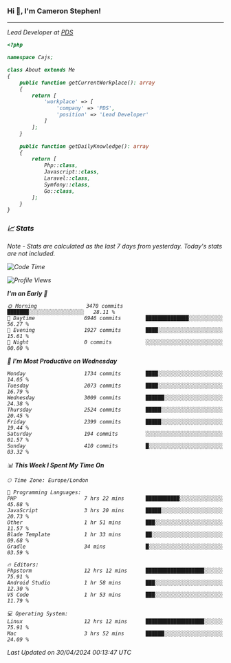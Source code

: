 ### Hi 👋, I'm Cameron Stephen!
<hr>
<p><em>Lead Developer at <a href="https://prindatasolutions.co.uk">PDS</a></p>


```php
<?php

namespace Cajs;

class About extends Me
{
    public function getCurrentWorkplace(): array
    {
        return [
            'workplace' => [
                'company' => 'PDS',
                'position' => 'Lead Developer'
            ]
        ];
    }

    public function getDailyKnowledge(): array
    {
        return [
            Php::class,
            Javascript::class,
            Laravel::class,
            Symfony::class,
            Go::class,
        ];
    }
}
```

### 📈 Stats
<p><em>Note - Stats are calculated as the last 7 days from yesterday. Today's stats are not included.</em></p>


<!--START_SECTION:waka-->
![Code Time](http://img.shields.io/badge/Code%20Time-3%2C789%20hrs%2019%20mins-blue)

![Profile Views](http://img.shields.io/badge/Profile%20Views-0-blue)

**I'm an Early 🐤** 

```text
🌞 Morning                3470 commits        ███████░░░░░░░░░░░░░░░░░░   28.11 % 
🌆 Daytime                6946 commits        ██████████████░░░░░░░░░░░   56.27 % 
🌃 Evening                1927 commits        ████░░░░░░░░░░░░░░░░░░░░░   15.61 % 
🌙 Night                  0 commits           ░░░░░░░░░░░░░░░░░░░░░░░░░   00.00 % 
```
📅 **I'm Most Productive on Wednesday** 

```text
Monday                   1734 commits        ████░░░░░░░░░░░░░░░░░░░░░   14.05 % 
Tuesday                  2073 commits        ████░░░░░░░░░░░░░░░░░░░░░   16.79 % 
Wednesday                3009 commits        ██████░░░░░░░░░░░░░░░░░░░   24.38 % 
Thursday                 2524 commits        █████░░░░░░░░░░░░░░░░░░░░   20.45 % 
Friday                   2399 commits        █████░░░░░░░░░░░░░░░░░░░░   19.44 % 
Saturday                 194 commits         ░░░░░░░░░░░░░░░░░░░░░░░░░   01.57 % 
Sunday                   410 commits         █░░░░░░░░░░░░░░░░░░░░░░░░   03.32 % 
```


📊 **This Week I Spent My Time On** 

```text
🕑︎ Time Zone: Europe/London

💬 Programming Languages: 
PHP                      7 hrs 22 mins       ███████████░░░░░░░░░░░░░░   45.88 % 
JavaScript               3 hrs 20 mins       █████░░░░░░░░░░░░░░░░░░░░   20.73 % 
Other                    1 hr 51 mins        ███░░░░░░░░░░░░░░░░░░░░░░   11.57 % 
Blade Template           1 hr 33 mins        ██░░░░░░░░░░░░░░░░░░░░░░░   09.68 % 
Gradle                   34 mins             █░░░░░░░░░░░░░░░░░░░░░░░░   03.59 % 

🔥 Editors: 
Phpstorm                 12 hrs 12 mins      ███████████████████░░░░░░   75.91 % 
Android Studio           1 hr 58 mins        ███░░░░░░░░░░░░░░░░░░░░░░   12.30 % 
VS Code                  1 hr 53 mins        ███░░░░░░░░░░░░░░░░░░░░░░   11.79 % 

💻 Operating System: 
Linux                    12 hrs 12 mins      ███████████████████░░░░░░   75.91 % 
Mac                      3 hrs 52 mins       ██████░░░░░░░░░░░░░░░░░░░   24.09 % 
```


 Last Updated on 30/04/2024 00:13:47 UTC
<!--END_SECTION:waka-->
